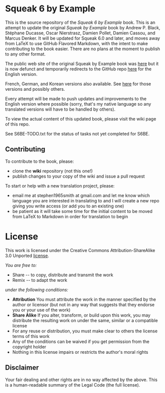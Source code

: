 # Squeak 6 by Example
This is the source repository of the *Squeak 6 by Example* book. This is an attempt to update the original *Squeak by Example* book by Andrew P. Black, Stéphane Ducasse, Oscar Nierstrasz, Damien Pollet, Damien Cassou, and Marcus Denker. It will be updated for Squeak 6.0 and later, and moves away from LaTeX to use GitHub Flavored Markdown, with the intent to make contributing to the book easier. There are no plans at the moment to publish to any other format.

The public web site of the original Squeak by Example book was [here](http://squeakbyexample.org/) but it is now defunct and temporarily redirects to the GitHub repo [here](https://github.com/SquareBracketAssociates/SqueakByExample-english) for the English version.

French, German, and Korean versions also available. See [here](http://github.com/SquareBracketAssociates/) for those versions and possibly others.

Every attempt will be made to push updates and improvements to the English version where possible (sorry, that's my native language so any translated versions will have to be handled by others).

To view the actual content of this updated book, please visit the wiki page of this repo.

See S6BE-TODO.txt for the status of tasks not yet completed for S6BE.

## Contributing

To contribute to the book, please:

- clone the **wiki** repository (not this one!)
- publish changes to your copy of the wiki and issue a pull request

To start or help with a new translation project, please:

- email me at stephen1965smith at gmail.com and let me know which language you are interested in translating to and I will create a new repo giving you write access (or add you to an existing one)
- be patient as it will take some time for the initial content to be moved from LaTeX to Markdown in order for translation to begin

# License

This work is licensed under the Creative Commons Attribution-ShareAlike 3.0 Unported [license](http://creativecommons.org/licenses/by-sa/3.0/).

_You are free to:_

- Share -- to copy, distribute and transmit the work
- Remix -- to adapt the work

_under the following conditions:_

- **Attribution** You must attribute the work in the manner specified by the author or licensor (but not in any way that suggests that they endorse you or your use of the work)
- **Share Alike** If you alter, transform, or build upon this work, you may distribute the resulting work on under the same, similar or a compatible license
- For any reuse or distribution, you must make clear to others the license terms of this work
- Any of the conditions can be waived if you get permission from the copyright holder
- Nothing in this license impairs or restricts the author's moral rights

## Disclaimer

Your fair dealing and other rights are in no way affected by the above. This is a human-readable summary of the Legal Code (the full license).

